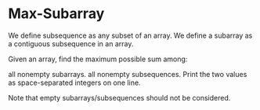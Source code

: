 # Max-Subarray

We define subsequence as any subset of an array. We define a subarray as a contiguous subsequence in an array.

Given an array, find the maximum possible sum among:

all nonempty subarrays.
all nonempty subsequences.
Print the two values as space-separated integers on one line.

Note that empty subarrays/subsequences should not be considered.
